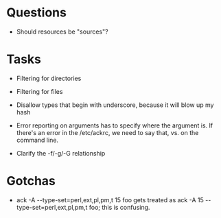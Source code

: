 # Questions

* Should resources be "sources"?

# Tasks

* Filtering for directories

* Filtering for files

* Disallow types that begin with underscore, because it will blow up my hash

* Error reporting on arguments has to specify where the argument
is.  If there's an error in the /etc/ackrc, we need to say that,
vs. on the command line.

* Clarify the -f/-g/-G relationship

# Gotchas

* ack -A --type-set=perl,ext,pl,pm,t 15 foo gets treated as ack -A 15 --type-set=perl,ext,pl,pm,t foo; this is confusing.
